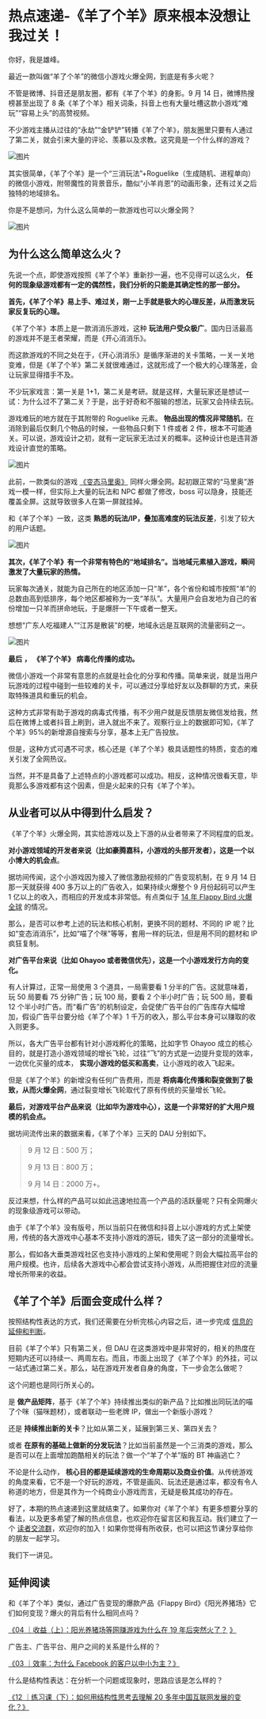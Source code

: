 # 热点速递-《羊了个羊》原来根本没想让我过关！

你好，我是雄峰。

最近一款叫做“羊了个羊”的微信小游戏火爆全网，到底是有多火呢？

不管是微博、抖音还是朋友圈，都有《羊了个羊》的身影。9 月 14 日，微博热搜榜甚至出现了 8 条《羊了个羊》相关词条，抖音上也有大量吐槽这款小游戏“难玩”“容易上头”的高赞视频。

不少游戏主播从过往的“永劫”“金铲铲”转播《羊了个羊》，朋友圈里只要有人通过了第二关，就会引来大量的评论、羡慕以及求教。这究竟是一个什么样的游戏？

![图片](images/571960/b1c9e8be858d6e532d771fbab40598d0.png)

其实很简单，《羊了个羊》是一个“三消玩法”+Roguelike（生成随机、进程单向）的微信小游戏，附带魔性的背景音乐，酷似“小羊肖恩”的动画形象，还有过关之后独特的地域排名。

你是不是想问，为什么这么简单的一款游戏也可以火爆全网？

![图片](images/571960/6bda0807b4e5f2efb6a1fcb34a85326e.png)

## **为什么这么简单这么火？**

先说一个点，即使游戏按照《羊了个羊》重新抄一遍，也不见得可以这么火， **任何的现象级游戏都有一定的偶然性，我们分析的只能是其确定性的那一部分。**

**首先，《羊了个羊》易上手、难过关，刚一上手就是极大的心理反差，从而激发玩家反复玩的心理。**

《羊了个羊》本质上是一款消消乐游戏，这种 **玩法用户受众极广**。国内日活最高的游戏并不是王者荣耀，而是《开心消消乐》。

而这款游戏的不同之处在于，《开心消消乐》是循序渐进的关卡策略，一关一关地变难，但是《羊了个羊》第二关就很难通过，这就形成了一个极大的心理落差，会让玩家显得措手不及。

不少玩家戏言：第一关是 1+1，第二关是考研。就是这样，大量玩家还是想试一试：为什么过不了第二关？于是，出于好奇和不服输的想法，玩家又会持续去玩。

游戏难玩的地方就在于其附带的 Roguelike 元素。 **物品出现的情况非常随机**，在消除到最后仅剩几个物品的时候，一些物品只剩下 1 件或者 2 件，根本不可能通关。可以说，游戏设计之初，就有一定玩家无法过关的概率。这种设计也是违背游戏设计直觉的策略。

![图片](images/571960/c8f3e7843c77632f48e2eff1ee349193.png)

此前，一款类似的游戏 [《变态马里奥》](https://www.bilibili.com/video/BV1M34y1E7WH/?spm_id_from=333.788.recommend_more_video.5&vd_source=7ac8592f22b43d0856da6110d645f11e) 同样火爆全网。起初跟正常的“马里奥”游戏一模一样，但实际上大量的玩法和 NPC 都做了修改，boss 可以隐身，技能还覆盖全屏。这就导致很多人在第一屏就挂掉。

和《羊了个羊》一致，这类 **熟悉的玩法/IP，叠加高难度的玩法反差**，引发了较大的用户话题。

![图片](images/571960/86c13d4b56222a07d7c23bd0e70a32a5.png)

**其次，《羊了个羊》有一个非常有特色的“地域排名”。当地域元素植入游戏，瞬间激发了大量玩家的热情。**

玩家每次通关，就能为自己所在的地区添加一只“羊”，各个省份和城市按照“羊”的总数由高到低排序，每个地区都被称为一支“羊队”。大量用户会自发地为自己的省份增加一只羊而拼命地玩，于是爆肝一下午或者一整天。

想想“广东人吃福建人”“江苏是散装”的梗，地域永远是互联网的流量密码之一。

![图片](images/571960/9d9e5a025d3f54201d44817e554a4933.png)

**最后** **，** **《羊了个羊》** **病毒化传播的成功。**

微信小游戏一个非常有意思的点就是社会化的分享和传播。简单来说，就是当用户玩游戏的过程中碰到一些较难的关卡，可以通过分享给好友以及群聊的方式，来获取特殊道具和重玩的机会。

这种方式非常有助于游戏的病毒式传播，有不少用户就是反馈朋友微信发给我，然后在微博上或者抖音上刷到，进入就出不来了。观察行业上的数据即可知，《羊了个羊》95%的新增源自搜索与分享，基本上无广告投放。

但是，这种方式可遇不可求，核心还是《羊了个羊》极具话题性的特质，变态的难关引发了全网热议。

当然，并不是具备了上述特点的小游戏都可以成功。相反，这种情况很看天意，毕竟那么多游戏都有这个因素，但是火起来的只有《羊了个羊》。

## 从业者可以从中得到什么启发？

《羊了个羊》火爆全网，其实给游戏以及上下游的从业者带来了不同程度的启发。

**对小游戏领域的开发者来说（比如豪腾嘉科，小游戏的头部开发者），这是一个以小博大的机会点**。

据坊间传闻，这个小游戏因为接入了微信激励视频的广告变现机制，在 9 月 14 日那一天就获得 400 多万以上的广告收入，如果持续火爆整个 9 月份起码可以产生 1 亿以上的收入，而相应的开发成本非常低。有点类似于 [14 年 Flappy Bird 火爆全球](https://time.geekbang.org/column/article/542727) 的情况。

那么，是否可以参考上述的玩法和核心机制，更换不同的题材、不同的 IP 呢？比如“变态消消乐”，比如“喵了个咪”等等，套用一样的玩法，但是用不同的题材和 IP 疯狂复制。

**对广告平台来说（比如 Ohayoo 或者微信优先），这是一个小游戏发行方向的变化。**

有人计算过，正常一局使用 3 个道具，一局需要看 1 分半的广告。这就意味着，玩 50 局要看 75 分钟广告；玩 100 局，要看 2 个半小时广告；玩 500 局，要看 12 个半小时广告。而“看广告”的机制设定，会促使广告平台的广告库存大幅增加，假设广告平台要分给《羊了个羊》1 千万的收入，那么平台本身可以赚取的收入则更多。

所以，各大广告平台都有针对小游戏孵化的策略，比如字节 Ohayoo 成立的核心目的，就是打造小游戏领域的增长飞轮，过往“飞”的方式是一边提升变现的效率，一边优化买量的成本， **实现小游戏的低买和高卖**，让小游戏的收入飞起来。

但是《羊了个羊》的新增没有任何广告费用，而是 **将病毒化传播和裂变做到了极致，从而火爆全网**，通过裂变增长飞轮取代了原有传统的买量增长飞轮。

**最后，对游戏平台产品来说（比如华为游戏中心），这是一个非常好的扩大用户规模的机会点。**

据坊间流传出来的数据来看，《羊了个羊》三天的 DAU 分别如下。

> 9 月 12 日：500 万；
>
> 9 月 13 日：800 万；
>
> 9 月 14 日：2000 万+。

反过来想，什么样的产品可以如此迅速地拉高一个产品的活跃量呢？只有全网爆火的现象级游戏可以带动。

由于《羊了个羊》没有版号，所以当前只在微信和抖音上以小游戏的方式上架使用，传统的各大游戏中心基本不支持小游戏的游玩，错失了这一部分的流量增长。

那么，假如各大垂类游戏社区也支持小游戏的上架和使用呢？则会大幅拉高平台的用户规模。也许，后续各大游戏中心都会尝试支持小游戏，从而把握住对应的流量增长所带来的收益。

## 《羊了个羊》后面会变成什么样？

按照结构性表达的方式，我们还需要在分析完核心内容之后，进一步完成 [信息的延伸和判断](https://time.geekbang.org/column/article/553162)。

目前《羊了个羊》只有第二关，但 DAU 在这类游戏中是非常好的，相关的热度在短期内还可以持续一、两周左右。而且，市面上出现了《羊了个羊》的外挂，可以一站式通过第二关。那么，站在游戏开发者自身的角度，下一步会怎么做呢？

这个问题也是同行所关心的。

是 **做产品矩阵**，基于《羊了个羊》持续推出类似的新产品？比如推出同玩法的喵了个咪（猫咪题材），或者联动一些老牌 IP，做出一个新版小游戏？

还是 **持续推出新的关卡**？比如从第二关，延展到第三关、第四关去？

或者 **在原有的基础上做新的分发玩法**？比如当前虽然是一个三消类的游戏，那么是否可以在上面增加跑酷相关的玩法？做一个“羊了个羊”版的 BT 神庙逃亡？

不论是什么动作， **核心目的都是延续游戏的生命周期以及商业价值**。从传统游戏的角度来看，它不是一个好玩的游戏，不管是画风、玩法还是通过率，都没有令人称道的地方，但是其作为一个纯商业小游戏而言，无疑是极其成功的存在。

好了，本期的热点速递到这里就结束了。如果你对《羊了个羊》有更多想要分享的看法，以及更多希望了解的热点信息，也欢迎你在留言区和我互动。我们建立了一个 [读者交流群](http://jinshuju.net/f/DuxzBi)，欢迎你的加入！如果你觉得有所收获，也可以把这节课分享给你的朋友一起学习。

我们下一讲见。

## 延伸阅读

和《羊了个羊》类似，通过广告变现的爆款产品《Flappy Bird》《阳光养猪场》它们如何变现？爆火的背后有什么相同点吗？

[《04 ｜收益（上）：阳光养猪场等网赚游戏为什么在 19 年后突然火了？](https://time.geekbang.org/column/article/542727) [》](https://time.geekbang.org/column/article/542727)

广告主、广告平台、用户之间的关系是什么样的？

[《03 ｜效率：为什么 Facebook 的客户以中小为主？》](https://time.geekbang.org/column/article/541362)

什么是结构性表达：在分析一个问题或现象时，思路应该是怎么样的？

[《12 ｜练习课（下）：如何用结构性思考去理解 20 多年中国互联网发展的变化？》](https://time.geekbang.org/column/article/553162)
